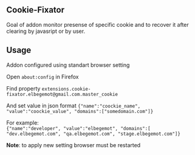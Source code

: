 ## Cookie-Fixator
Goal of addon monitor presense of specific cookie and to recover it after clearing by javasript or by user.


## Usage
Addon configured using standart browser setting

Open `about:config` in Firefox

Find property `extensions.cookie-fixator.elbegemot@gmail.com.master_cookie`

And set value in json format `{"name":"coockie_name", "value":"coockie_value", "domains":["somedomain.com"]}`

For example:  
`{"name":"developer", "value":"elbegemot", "domains":[ "dev.elbegemot.com", "qa.elbegemot.com", "stage.elbegemot.com"]}`


**Note**: to apply new setting browser must be restarted
